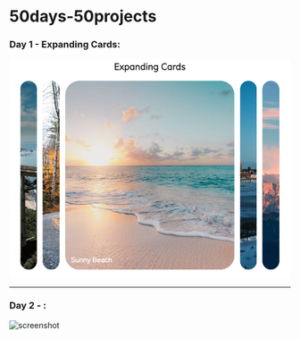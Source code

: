 # 50days-50projects

### Day 1 - Expanding Cards:
![screenshot](images/Day1-Expanding%20Cards.png)

<hr>

### Day 2 - :
![screenshot]()
